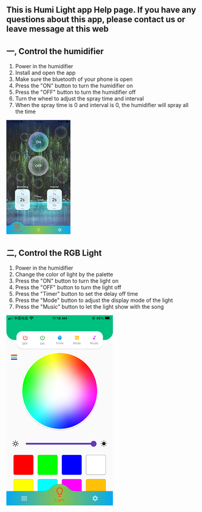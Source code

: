 ## This is Humi Light app Help page. If you have any questions about this app, please contact us or leave message at this web ##

## 一, Control the humidifier ##
  1. Power in the humidifier
  2. Install and open the app
  3. Make sure the bluetooth of your phone is open
  4. Press the "ON" button to turn the humidifier on
  5. Press the "OFF" button to turn the humidifier off
  6. Turn the wheel to adjust the spray time and interval
  7. When the spray time is 0 and interval is 0, the humidifier will spray all the time

  ![home image](https://github.com/niteapps/HumiLight/blob/main/home.jpg)
  
  
## 二, Control the RGB Light  ##
  1. Power in the humidifier
  2. Change the color of light by the palette
  3.  Press the "ON" button to turn the light on
  4.  Press the "OFF" button to turn the light off
  5.  Press the "Timer" button to set the delay off time 
  6.  Press the "Mode" button to adjust the display mode of the light
  7.  Press the "Music" button to let the light show with the song

![home image](https://github.com/niteapps/HumiLight/blob/main/light.jpg)
